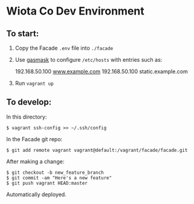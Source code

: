 # Wiota Co Dev Environment

## To start:

1. Copy the Facade `.env` file into `./facade`
2. Use [gasmask]() to configure `/etc/hosts` with entries such as:

    192.168.50.100    www.example.com
    192.168.50.100    static.example.com

3. Run `vagrant up`

## To develop:
In this directory:

    $ vagrant ssh-config >> ~/.ssh/config

In the Facade git repo:

    $ git add remote vagrant vagrant@default:/vagrant/facade/facade.git

After making a change:

    $ git checkout -b new_feature_branch
    $ git commit -am "Here's a new feature"
    $ git push vagrant HEAD:master

Automatically deployed.
